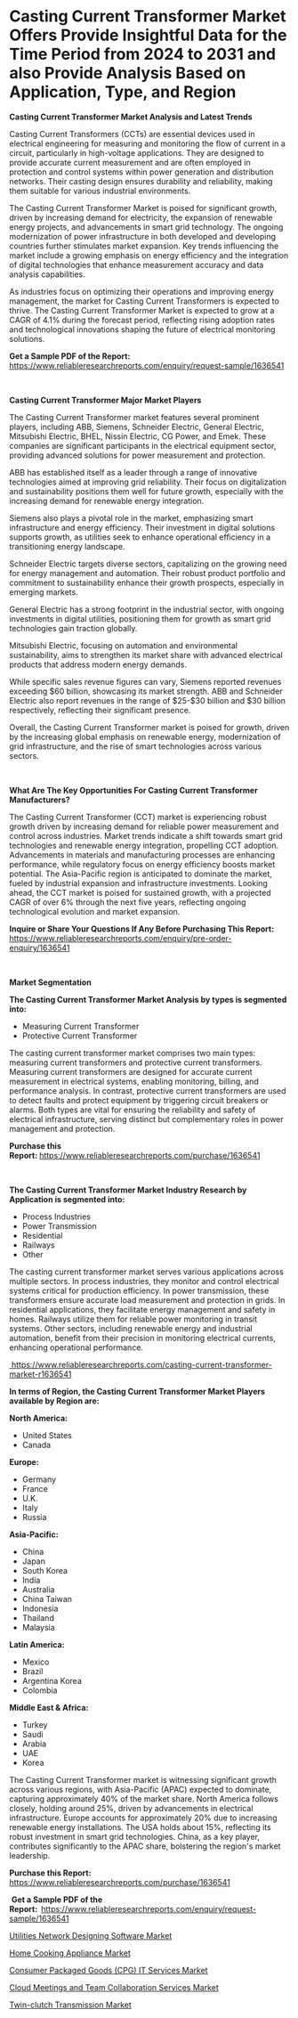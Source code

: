 <p><h1>Casting Current Transformer Market Offers Provide Insightful Data for the Time Period from 2024 to 2031 and also Provide Analysis Based on Application, Type, and Region</h1></p><p><strong>Casting Current Transformer Market Analysis and Latest Trends</strong></p>
<p><p>Casting Current Transformers (CCTs) are essential devices used in electrical engineering for measuring and monitoring the flow of current in a circuit, particularly in high-voltage applications. They are designed to provide accurate current measurement and are often employed in protection and control systems within power generation and distribution networks. Their casting design ensures durability and reliability, making them suitable for various industrial environments.</p><p>The Casting Current Transformer Market is poised for significant growth, driven by increasing demand for electricity, the expansion of renewable energy projects, and advancements in smart grid technology. The ongoing modernization of power infrastructure in both developed and developing countries further stimulates market expansion. Key trends influencing the market include a growing emphasis on energy efficiency and the integration of digital technologies that enhance measurement accuracy and data analysis capabilities.</p><p>As industries focus on optimizing their operations and improving energy management, the market for Casting Current Transformers is expected to thrive. The Casting Current Transformer Market is expected to grow at a CAGR of 4.1% during the forecast period, reflecting rising adoption rates and technological innovations shaping the future of electrical monitoring solutions.</p></p>
<p><strong>Get a Sample PDF of the Report:&nbsp;</strong> <a href="https://www.reliableresearchreports.com/enquiry/request-sample/1636541?utm_campaign=16&utm_medium=2&utm_source=Github&utm_content=ia&utm_term=07122024&utm_id=casting-current-transformer">https://www.reliableresearchreports.com/enquiry/request-sample/1636541</a></p>
<p>&nbsp;</p>
<p><strong>Casting Current Transformer Major Market Players</strong></p>
<p><p>The Casting Current Transformer market features several prominent players, including ABB, Siemens, Schneider Electric, General Electric, Mitsubishi Electric, BHEL, Nissin Electric, CG Power, and Emek. These companies are significant participants in the electrical equipment sector, providing advanced solutions for power measurement and protection.</p><p>ABB has established itself as a leader through a range of innovative technologies aimed at improving grid reliability. Their focus on digitalization and sustainability positions them well for future growth, especially with the increasing demand for renewable energy integration.</p><p>Siemens also plays a pivotal role in the market, emphasizing smart infrastructure and energy efficiency. Their investment in digital solutions supports growth, as utilities seek to enhance operational efficiency in a transitioning energy landscape.</p><p>Schneider Electric targets diverse sectors, capitalizing on the growing need for energy management and automation. Their robust product portfolio and commitment to sustainability enhance their growth prospects, especially in emerging markets.</p><p>General Electric has a strong footprint in the industrial sector, with ongoing investments in digital utilities, positioning them for growth as smart grid technologies gain traction globally.</p><p>Mitsubishi Electric, focusing on automation and environmental sustainability, aims to strengthen its market share with advanced electrical products that address modern energy demands.</p><p>While specific sales revenue figures can vary, Siemens reported revenues exceeding $60 billion, showcasing its market strength. ABB and Schneider Electric also report revenues in the range of $25-$30 billion and $30 billion respectively, reflecting their significant presence.</p><p>Overall, the Casting Current Transformer market is poised for growth, driven by the increasing global emphasis on renewable energy, modernization of grid infrastructure, and the rise of smart technologies across various sectors.</p></p>
<p>&nbsp;</p>
<p><strong>What Are The Key Opportunities For Casting Current Transformer Manufacturers?</strong></p>
<p><p>The Casting Current Transformer (CCT) market is experiencing robust growth driven by increasing demand for reliable power measurement and control across industries. Market trends indicate a shift towards smart grid technologies and renewable energy integration, propelling CCT adoption. Advancements in materials and manufacturing processes are enhancing performance, while regulatory focus on energy efficiency boosts market potential. The Asia-Pacific region is anticipated to dominate the market, fueled by industrial expansion and infrastructure investments. Looking ahead, the CCT market is poised for sustained growth, with a projected CAGR of over 6% through the next five years, reflecting ongoing technological evolution and market expansion.</p></p>
<p><strong>Inquire or Share Your Questions If Any Before Purchasing This Report:</strong> <a href="https://www.reliableresearchreports.com/enquiry/pre-order-enquiry/1636541?utm_campaign=16&utm_medium=2&utm_source=Github&utm_content=ia&utm_term=07122024&utm_id=casting-current-transformer">https://www.reliableresearchreports.com/enquiry/pre-order-enquiry/1636541</a></p>
<p>&nbsp;</p>
<p><strong>Market Segmentation</strong></p>
<p><strong>The Casting Current Transformer Market Analysis by types is segmented into:</strong></p>
<p><ul><li>Measuring Current Transformer</li><li>Protective Current Transformer</li></ul></p>
<p><p>The casting current transformer market comprises two main types: measuring current transformers and protective current transformers. Measuring current transformers are designed for accurate current measurement in electrical systems, enabling monitoring, billing, and performance analysis. In contrast, protective current transformers are used to detect faults and protect equipment by triggering circuit breakers or alarms. Both types are vital for ensuring the reliability and safety of electrical infrastructure, serving distinct but complementary roles in power management and protection.</p></p>
<p><strong>Purchase this Report:&nbsp;</strong><a href="https://www.reliableresearchreports.com/purchase/1636541?utm_campaign=16&utm_medium=2&utm_source=Github&utm_content=ia&utm_term=07122024&utm_id=casting-current-transformer">https://www.reliableresearchreports.com/purchase/1636541</a></p>
<p>&nbsp;</p>
<p><strong>The Casting Current Transformer Market Industry Research by Application is segmented into:</strong></p>
<p><ul><li>Process Industries</li><li>Power Transmission</li><li>Residential</li><li>Railways</li><li>Other</li></ul></p>
<p><p>The casting current transformer market serves various applications across multiple sectors. In process industries, they monitor and control electrical systems critical for production efficiency. In power transmission, these transformers ensure accurate load measurement and protection in grids. In residential applications, they facilitate energy management and safety in homes. Railways utilize them for reliable power monitoring in transit systems. Other sectors, including renewable energy and industrial automation, benefit from their precision in monitoring electrical currents, enhancing operational performance.</p></p>
<p><a href="https://www.reliableresearchreports.com/casting-current-transformer-market-r1636541?utm_campaign=16&utm_medium=2&utm_source=Github&utm_content=ia&utm_term=07122024&utm_id=casting-current-transformer">&nbsp;https://www.reliableresearchreports.com/casting-current-transformer-market-r1636541</a></p>
<p><strong>In terms of Region, the Casting Current Transformer Market Players available by Region are:</strong></p>
<p>
    <p> <strong> North America: </strong>
        <ul>
            <li>United States</li>
            <li>Canada</li>
        </ul>
        </p> 
    <p> <strong> Europe: </strong>
        <ul>
            <li>Germany</li>
            <li>France</li>
            <li>U.K.</li>
            <li>Italy</li>
            <li>Russia</li>
        </ul>
        </p> 
    <p> <strong> Asia-Pacific: </strong>
        <ul>
            <li>China</li>
            <li>Japan</li>
            <li>South Korea</li>
            <li>India</li>
            <li>Australia</li>
            <li>China Taiwan</li>
            <li>Indonesia</li>
            <li>Thailand</li>
            <li>Malaysia</li>
        </ul>
        </p> 
    <p> <strong> Latin America: </strong>
        <ul>
            <li>Mexico</li>
            <li>Brazil</li>
            <li>Argentina Korea</li>
            <li>Colombia</li>
        </ul>
        </p> 
    <p> <strong> Middle East & Africa: </strong>
        <ul>
            <li>Turkey</li>
            <li>Saudi</li>
            <li>Arabia</li>
            <li>UAE</li>
            <li>Korea</li>
        </ul>
    </p>
    </p>
<p><p>The Casting Current Transformer market is witnessing significant growth across various regions, with Asia-Pacific (APAC) expected to dominate, capturing approximately 40% of the market share. North America follows closely, holding around 25%, driven by advancements in electrical infrastructure. Europe accounts for approximately 20% due to increasing renewable energy installations. The USA holds about 15%, reflecting its robust investment in smart grid technologies. China, as a key player, contributes significantly to the APAC share, bolstering the region's market leadership.</p></p>
<p><strong>Purchase this Report: </strong><a href="https://www.reliableresearchreports.com/purchase/1636541?utm_campaign=16&utm_medium=2&utm_source=Github&utm_content=ia&utm_term=07122024&utm_id=casting-current-transformer">https://www.reliableresearchreports.com/purchase/1636541</a></p>
<p>&nbsp;<strong>Get a Sample PDF of the Report:&nbsp;&nbsp;</strong><a href="https://www.reliableresearchreports.com/enquiry/request-sample/1636541?utm_campaign=16&utm_medium=2&utm_source=Github&utm_content=ia&utm_term=07122024&utm_id=casting-current-transformer">https://www.reliableresearchreports.com/enquiry/request-sample/1636541</a></p>
<p><strong></strong></p>
<p><p><a href="https://www.linkedin.com/pulse/utilities-network-designing-software-market-expansion-industry-vl71e?utm_campaign=16&utm_medium=2&utm_source=Github&utm_content=ia&utm_term=07122024&utm_id=casting-current-transformer">Utilities Network Designing Software Market</a></p><p><a href="https://github.com/YashRP12/Market-Research-Report-List-6/blob/main/home-cooking-appliance-market.md?utm_campaign=16&utm_medium=2&utm_source=Github&utm_content=ia&utm_term=07122024&utm_id=casting-current-transformer">Home Cooking Appliance Market</a></p><p><a href="https://issuu.com/reportprime-2/docs/consumer-packaged-goods-cpg-it-services-market-siz?utm_campaign=16&utm_medium=2&utm_source=Github&utm_content=ia&utm_term=07122024&utm_id=casting-current-transformer">Consumer Packaged Goods (CPG) IT Services Market</a></p><p><a href="https://www.linkedin.com/pulse/projected-revenue-market-growth-cloud-meetings-team-collaboration-rm61e?utm_campaign=16&utm_medium=2&utm_source=Github&utm_content=ia&utm_term=07122024&utm_id=casting-current-transformer">Cloud Meetings and Team Collaboration Services Market</a></p><p><a href="https://github.com/JosephineMcguire65/Market-Research-Report-List-1/blob/main/twin-clutch-transmission-market.md?utm_campaign=16&utm_medium=2&utm_source=Github&utm_content=ia&utm_term=07122024&utm_id=casting-current-transformer">Twin-clutch Transmission Market</a></p></p>
